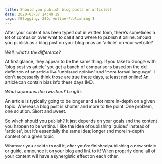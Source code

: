 ```yaml
---
title: Should you publish blog posts or articles?
date: 2020-03-07 14:49:19
tags: [Blogging, SEO, Online-Publishing ]
---
```


After your content has been typed out in written form, there's sometimes a lot of confusion over what to call it and where to publish it online. Should you publish as a blog post on your blog or as an 'article' on your website?

_Well, what's the difference?_

At first glance, they appear to be the same thing. If you take to Google with 'blog post vs article' you get a bunch of comparisons based on the old definition of an article like 'unbiased opinion' and 'more formal language'. I don't necessarily think those are true these days, at least not online! An article can contain bias info these days IMO.

_What separates the two then? Length._

An article is typically going to be longer and a lot more in-depth on a given topic. Whereas a blog post is shorter and more to the point. One problem, one solution. Short and sweet.

So which should you publish? It just depends on your goals and the content you happen to be writing. I like the idea of publishing 'guides' instead of 'articles', but it's essentially the same idea; longer and more in-depth content on a given topic.

Whatever you decide to call it, after you're finished publishing a new article or guide, announce it on your blog and link to it! When properly done, all of your content will have a synergistic effect on each other.